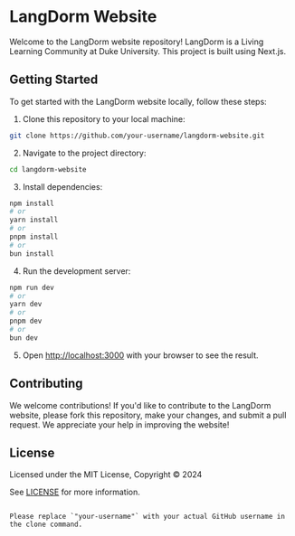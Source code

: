 # LangDorm Website

Welcome to the LangDorm website repository! LangDorm is a Living Learning Community at Duke University. This project is built using Next.js.

## Getting Started

To get started with the LangDorm website locally, follow these steps:

1. Clone this repository to your local machine:

```bash
git clone https://github.com/your-username/langdorm-website.git
```

2. Navigate to the project directory:

```bash
cd langdorm-website
```

3. Install dependencies:

```bash
npm install
# or
yarn install
# or
pnpm install
# or
bun install
```

4. Run the development server:

```bash
npm run dev
# or
yarn dev
# or
pnpm dev
# or
bun dev
```

5. Open [http://localhost:3000](http://localhost:3000) with your browser to see the result.

## Contributing

We welcome contributions! If you'd like to contribute to the LangDorm website, please fork this repository, make your changes, and submit a pull request. We appreciate your help in improving the website!

## License

Licensed under the MIT License, Copyright © 2024

See [LICENSE](LICENSE) for more information.
```

Please replace `"your-username"` with your actual GitHub username in the clone command.